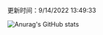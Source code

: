 
  更新时间：9/14/2022 13:49:33
	
  ![Anurag's GitHub stats](https://github-readme-stats.vercel.app/api?username=chendj89&theme=gruvbox&show_icons=true)